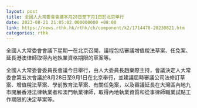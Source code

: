 ```yaml
---
layout: post
title: 全國人大常委會會議本月28日至下月1日於北京舉行
date: 2023-08-21 21:05:02.000000000 +08:00
link: https://news.rthk.hk/rthk/ch/component/k2/1714478-20230821.htm
categories: rthk
---
```


全國人大常委會會議下星期一在北京召開，議程包括審議增值稅法草案、任免案、延長港澳律師取得內地執業資格期限的草案等。

全國人大常委會委員長會議今日舉行，由人大委員長趙樂際主持，會議決定人大常委會第五次會議於8月28日至9月1日在北京舉行，並建議屆時審議公司法修訂草案、增值稅法草案、學前教育法草案、有關任免案，以及審議延長在大灣區內地九市開展香港法律執業者和澳門執業律師，取得內地執業資質和從事律師職業試點工作期限的決定草案等。
